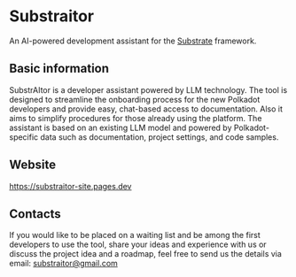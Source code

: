 # Substraitor
An AI-powered development assistant for the [Substrate](https://substrate.io/) framework.

## Basic information
SubstrAItor is a developer assistant powered by LLM technology. The tool is designed to streamline the onboarding process for the new Polkadot developers and provide easy, chat-based access to documentation. Also it aims to simplify procedures for those already using the platform.
The assistant is based on an existing LLM model and powered by Polkadot-specific data such as documentation, project settings, and code samples. 


## Website
https://substraitor-site.pages.dev

## Contacts
If you would like to be placed on a waiting list and be among the first developers to use the tool, share your ideas and experience with us or discuss the project idea and a roadmap, feel free to send us the details via email: substraitor@gmail.com
